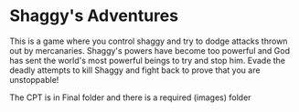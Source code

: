 # Shaggy's Adventures
This is a game where you control shaggy and try to dodge attacks thrown out by mercanaries. Shaggy's powers have become too powerful and God has sent the world's most powerful beings to try and stop him. Evade the deadly attempts to kill Shaggy and fight back to prove that you are unstoppable!

The CPT is in Final folder and there is a required (images) folder
